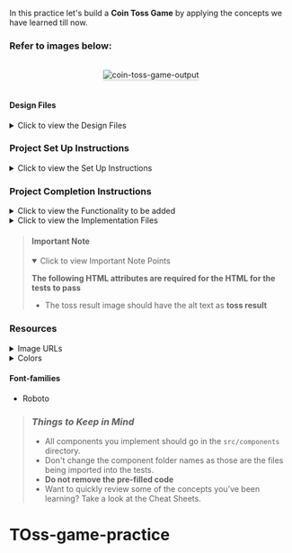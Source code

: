 In this practice let's build a **Coin Toss Game** by applying the concepts we have learned till now.

### Refer to images below:

<br/>
<div style="text-align: center;">
    <img src="https://assets.ccbp.in/frontend/content/react-js/coin-toss-game-output.gif" alt="coin-toss-game-output" style="max-width:70%;box-shadow:0 2.8px 2.2px rgba(0, 0, 0, 0.12)">
</div>
<br/>

#### Design Files

<details>
<summary>Click to view the Design Files</summary>

- [Extra Small (Size < 576px) and Small (Size >= 576px)](https://assets.ccbp.in/frontend/content/react-js/coin-toss-game-sm-output.png)
- [Medium (Size >= 768px), Large (Size >= 992px) and Extra Large (Size >= 1200px)](https://assets.ccbp.in/frontend/content/react-js/coin-toss-game-lg-output.png)

</details>

### Project Set Up Instructions

<details>
<summary>Click to view the Set Up Instructions</summary>

- Download dependencies by running `npm install`
- Start up the app using `npm start`
</details>

### Project Completion Instructions

<details>
<summary>Click to view the Functionality to be added</summary>

#### Add Functionality

The app must have the following functionalities

- Initially the app should have heads image and total, heads, tails counts as 0.
- When **Toss Coin** button is clicked, the toss result should be generated using the below expression

    ```
    const tossResult = Math.floor(Math.random() * 2)
    ```
- If the number generated from the given expression is `0` then the result should be `heads` else the result should be `tails`
- When **Toss Coin** is clicked, if the result is `heads` then 
    - The heads image should be displayed
    - The heads count should be incremented by 1
    - The total should be incremented by 1
- When **Toss Coin** is clicked, if the result is `tails` then 
    - The tails image should be displayed
    - The tails count should be incremented by 1
    - The total should be incremented by 1


</details>

<details>
<summary>Click to view the Implementation Files</summary>

- Your task is to complete the implementation of
  - `src/components/CoinToss/index.js`
  - `src/components/CoinToss/index.css`
  </details>

> #### Important Note
>
> <details open>
> <summary>Click to view Important Note Points</summary>
>
>
> **The following HTML attributes are required for the HTML for the tests to
> pass**
>
> - The toss result image should have the alt text as **toss result**
> 
> </details>

### Resources

<details>
<summary>Image URLs</summary>

#### Images

- [https://assets.ccbp.in/frontend/react-js/heads-img.png](https://assets.ccbp.in/frontend/react-js/heads-img.png)
- [https://assets.ccbp.in/frontend/react-js/tails-img.png](https://assets.ccbp.in/frontend/react-js/tails-img.png)

</details>

<details>
<summary>Colors</summary>

#### Colors

<div style="background-color: #e2a139; width: 150px; padding: 10px; color: white">Hex: #e2a139</div>
<div style="background-color: #f9d423; width: 150px; padding: 10px; color: black">Hex: #f9d423</div>
<div style="background-color: #ffffff; width: 150px; padding: 10px; color: black">Hex: #ffffff</div>
<div style="background-color: #a35200; width: 150px; padding: 10px; color: white">Hex: #a35200</div>
<div style="background-color: #334155; width: 150px; padding: 10px; color: white">Hex: #334155</div>
<div style="background-color: #475569; width: 150px; padding: 10px; color: white">Hex: #475569</div>


<br/>
</details>

#### Font-families

- Roboto

> ### _Things to Keep in Mind_
>
> - All components you implement should go in the `src/components` directory.
> - Don't change the component folder names as those are the files being
>   imported into the tests.
> - **Do not remove the pre-filled code**
> - Want to quickly review some of the concepts you’ve been learning? Take a
>   look at the Cheat Sheets.
# TOss-game-practice
